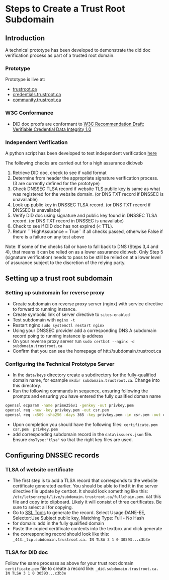 # Steps to Create a Trust Root Subdomain

## Introduction

A technical prototype has been developed to demonstrate the did doc verification process as part of a trusted root domain.

### Prototype

Prototype is live at:

- [trustroot.ca](https://trustroot.ca)
- [credentials.trustroot.ca](https://credentials.trustroot.ca)
- [community.trustroot.ca](https://community.trustroot.ca)

### W3C Conformance

- DID doc proofs are conformant to [W3C Recommendation Draft: Verifiable Credential Data Integrity 1.0](https://www.w3.org/TR/vc-data-integrity/)

### Independent Verification

A python script has been developed to test independent verification [here](./scripts/verify_did.py)

The following checks are carried out for a high assurance did:web

1. Retrieve DID doc, check to see if valid format
2. Determine from header the appropriate signature verification process. (3 are currently defined for the prototype)
3. Check DNSSEC TLSA record if website TLS public key is same as what was registered for the website domain. (or DNS TXT record if DNSSEC is unavailable)
4. Look up public key in DNSSEC TLSA record. (or DNS TXT record if DNSSEC is unavailabe)
5. Verify DID doc using signature and public key found in DNSSEC TLSA record. (or DNS TXT record in DNSSEC is unavailabe)
6. Check to see if DID doc has not expired (< TTL).
7. Return ```HighAssurance = True`` if all checks passed, otherwise False if there is a failure on any test above

Note: If some of the checks fail or have to fall back to DNS (Steps 3,4 and 4), that means it can be relied on as a lower assurance did:web.  Only Step 5 (signature verification) needs to pass to be still be relied on at a lower level of assurance subject to the discretion of the relying party.

## Setting up a trust root subdomain

### Setting up subdomain for reverse proxy

- Create subdomain on reverse proxy server (nginx) with service directive to forward to running instance.
- Create symbolic link of server directive to ```sites-enabled```
- Test subdomain with ```nginx -t```
- Restart nginx ```sudo systemctl restart nginx```
- Using your DNSSEC provider add a corresponding DNS A subdomain record poing to running instance ip address
- On your reverse proxy server run ```sudo certbot --nginx -d subdomain.trustroot.ca```
- Confirm that you can see the homepage of htt://subdomain.trustroot.ca

### Configuring the Technical Prototype Server

- In the ```data/keys``` directory create a subdirectory for the fully-qualified domain name, for example ```mkdir subdomain.trustroot.ca```. Change into this directory.
- Run the following commands in sequence, ensuring following the prompts and ensuring you have entered the fully qualified doman name

```bash
openssl ecparam -name prime256v1 -genkey -out privkey.pem
openssl req -new -key privkey.pem -out csr.pem
openssl req -x509 -sha256 -days 365 -key privkey.pem -in csr.pem -out certificate.pem

```

- Upon completion you should have the following files: ```certificate.pem  csr.pem  privkey.pem```
- add corresponding subdomain record in the ```data\issuers.json``` file. Ensure ```dnsType:"tlsa"``` so that the right key files are used.

## Configuring DNSSEC records

### TLSA of website certificate

- The first step is to add a TLSA record that corresponds to the website certificate generated earlier. You should be able to find it in the server directive file update by certbot. It should look something like this: ```/etc/letsencrypt/live/subdomain.trustroot.ca/fullchain.pem```. cat this file and copy into clipboard. Likely it will consist of three certificates. Be sure to select all for copying.
- Go to [SSL Tools](https://ssl-tools.net/tlsa-generator) to generate the record. Select Usage:DANE-EE, Selector:Use Subject public key, Matching Type: Full - No Hash
- for domain: add in the fully qualified domain
- Paste the copied certificate contents into the textbox and click generate
- the corresponding record should look like this: ```_443._tcp.subdomain.trustroot.ca. IN TLSA 3 1 0 30593...c3b3e```


### TLSA for DID doc

Follow the same processs as above for your trust root domain  ```certificate.pem``` file to create a record like: ```_did.subdomain.trustroot.ca. IN TLSA 3 1 0 30593...c3b3e```
